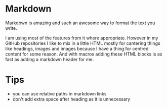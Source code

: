 # Markdown
Markdown is amazing and such an awesome way to format the text you write.

I am using most of the features from it where appropriate. However in my GitHub repositories I like to mix in a little HTML mostly for cantering things like headings, images and images because I have a thing for centred content for some reason. And with macros adding these HTML blocks is as fast as adding a markdown header for me.


# Tips

- you can use relative paths in markdown links
- don't add extra space after heading as it is unnecessary  
